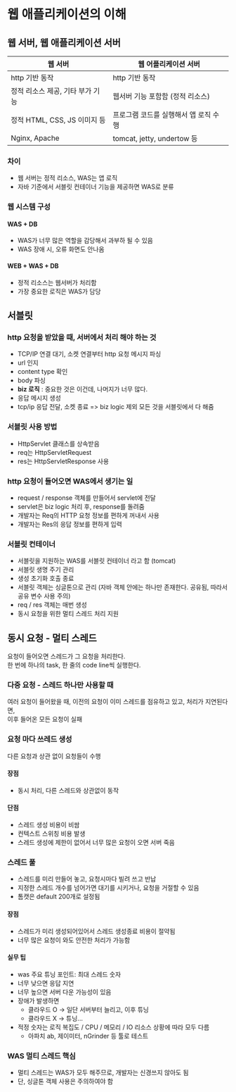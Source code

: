 # 웹 애플리케이션의 이해
## 웹 서버, 웹 애플리케이션 서버
| 웹 서버 | 웹 어플리케이션 서버 |
| ----- | --------------- |
| http 기반 동작 | http 기반 동작 |
| 정적 리소스 제공, 기타 부가 기능 | 웹서버 기능 포함함 (정적 리소스)|
| 정적 HTML, CSS, JS 이미지 등 | 프로그램 코드를 실행해서 앱 로직 수행|
| Nginx, Apache | tomcat, jetty, undertow 등|

### 차이
- 웹 서버는 정적 리소스, WAS는 앱 로직
- 자바 기준에서 서블릿 컨테이너 기능을 제공하면 WAS로 분류

### 웹 시스템 구성
#### WAS + DB
- WAS가 너무 많은 역할을 감당해서 과부하 될 수 있음
- WAS 장애 시, 오류 화면도 안나옴
#### WEB + WAS + DB
- 정적 리소스는 웹서버가 처리함
- 가장 중요한 로직은 WAS가 담당

## 서블릿
### http 요청을 받았을 때, 서버에서 처리 해야 하는 것
- TCP/IP 연결 대기, 소켓 연결부터 http 요청 메시지 파싱
- url 인지
- content type 확인
- body 파싱
- **biz 로직** : 중요한 것은 이건데, 나머지가 너무 많다.
- 응답 메시지 생성
- tcp/ip 응답 전달, 소켓 종료
=> biz logic 제외 모든 것을 서블릿에서 다 해줌
### 서블릿 사용 방법
- HttpServlet 클래스를 상속받음
- req는 HttpServletRequest
- res는 HttpServletResponse 사용
### http 요청이 들어오면 WAS에서 생기는 일
- request / response 객체를 만들어서 servlet에 전달
- servlet은 biz logic 처리 후, response를 돌려줌
- 개발자는 Req의 HTTP 요청 정보를 편하게 꺼내서 사용
- 개발자는 Res의 응답 정보를 편하게 입력
### 서블릿 컨테이너
- 서블릿을 지원하는 WAS를 서블릿 컨테이너 라고 함 (tomcat)
- 서블릿 생명 주기 관리
- 생성 초기화 호출 종료
- 서블릿 객체는 싱글톤으로 관리 (자바 객체 안에는 하나만 존재한다. 공유됨, 따라서 공유 변수 사용 주의)
- req / res 객체는 매번 생성
- 동시 요청을 위한 멀티 스레드 처리 지원
## 동시 요청 - 멀티 스레드
요청이 들어오면 스레드가 그 요청을 처리한다.  
한 번에 하나의 task, 한 줄의 code line씩 실행한다.  
### 다중 요청 - 스레드 하나만 사용할 때
여러 요청이 들어왔을 때, 이전의 요청이 이미 스레드를 점유하고 있고, 처리가 지연된다면,  
이후 들어온 모든 요청이 실패
### 요청 마다 쓰레드 생성
다른 요청과 상관 없이 요청들이 수행
#### 장점
- 동시 처리, 다른 스레드와 상관없이 동작
#### 단점
- 스레드 생성 비용이 비쌈
- 컨텍스트 스위칭 비용 발생
- 스레드 생성에 제한이 없어서 너무 많은 요청이 오면 서버 죽음
### 스레드 풀
- 스레드를 미리 만들어 놓고, 요청시마다 빌려 쓰고 반납
- 지정한 스레드 개수를 넘어가면 대기를 시키거나, 요청을 거절할 수 있음
- 톰캣은 default 200개로 설정됨
#### 장점
- 스레드가 미리 생성되어있어서 스레드 생성종료 비용이 절약됨
- 너무 많은 요청이 와도 안전한 처리가 가능함
#### 실무 팁
- was 주요 튜닝 포인트: 최대 스레드 숫자
- 너무 낮으면 응답 지연
- 너무 높으면 서버 다운 가능성이 있음
- 장애가 발생하면
  - 클라우드 O -> 일단 서버부터 늘리고, 이후 튜닝
  - 클라우드 X -> 튜닝...
- 적정 숫자는 로직 복집도 / CPU / 메모리 / IO 리소스 상황에 따라 모두 다름
  - 아파치 ab, 제이미터, nGrinder 등 툴로 테스트
### WAS 멀티 스레드 핵심
- 멀티 스레드는 WAS가 모두 해주므로, 개발자는 신경쓰지 않아도 됨
- 단, 싱글톤 객체 사용은 주의하여야 함
